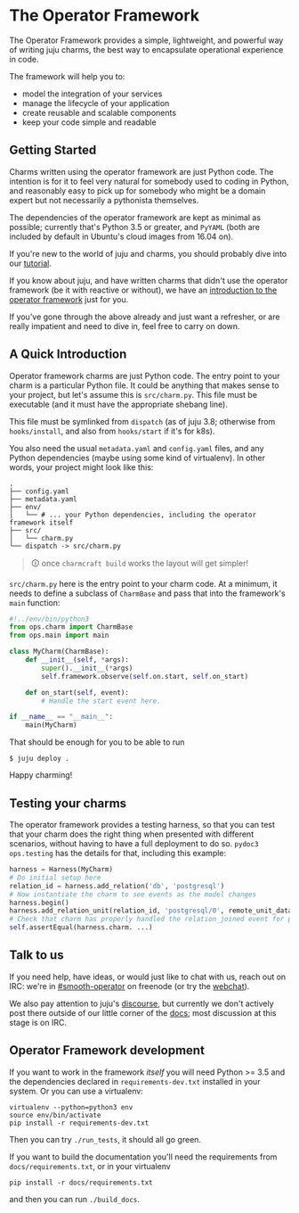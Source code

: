 # The Operator Framework

The Operator Framework provides a simple, lightweight, and powerful way of
writing juju charms, the best way to encapsulate operational experience in code.

The framework will help you to:

* model the integration of your services
* manage the lifecycle of your application
* create reusable and scalable components
* keep your code simple and readable

## Getting Started

Charms written using the operator framework are just Python code. The intention
is for it to feel very natural for somebody used to coding in Python, and
reasonably easy to pick up for somebody who might be a domain expert but not
necessarily a pythonista themselves.

The dependencies of the operator framework are kept as minimal as possible;
currently that's Python 3.5 or greater, and `PyYAML` (both are included by
default in Ubuntu's cloud images from 16.04 on).

If you're new to the world of juju and charms, you should probably dive into our
[tutorial](/TBD).

If you know about juju, and have written charms that didn't use the operator
framework (be it with reactive or without), we have an [introduction to the
operator framework](/TBD) just for you.

If you've gone through the above already and just want a refresher, or are
really impatient and need to dive in, feel free to carry on down.

## A Quick Introduction

Operator framework charms are just Python code. The entry point to your charm is
a particular Python file. It could be anything that makes sense to your project,
but let's assume this is `src/charm.py`. This file must be executable (and it
must have the appropriate shebang line).

This file must be symlinked from `dispatch` (as of juju 3.8; otherwise from
`hooks/install`, and also from `hooks/start` if it's for k8s).

You also need the usual `metadata.yaml` and `config.yaml` files, and any Python
dependencies (maybe using some kind of virtualenv). In other words, your project
might look like this:

```
.
├── config.yaml
├── metadata.yaml
├── env/
│   └── # ... your Python dependencies, including the operator framework itself
├── src/
│   └── charm.py
└── dispatch -> src/charm.py
```

> 🛈 once `charmcraft build` works the layout will get simpler!

`src/charm.py` here is the entry point to your charm code. At a minimum, it
needs to define a subclass of `CharmBase` and pass that into the framework's
`main` function:

```python
#!../env/bin/python3
from ops.charm import CharmBase
from ops.main import main

class MyCharm(CharmBase):
    def __init__(self, *args):
        super().__init__(*args)
        self.framework.observe(self.on.start, self.on_start)

    def on_start(self, event):
        # Handle the start event here.

if __name__ == "__main__":
    main(MyCharm)
```

That should be enough for you to be able to run

```
$ juju deploy .
```

Happy charming!

## Testing your charms

The operator framework provides a testing harness, so that you can test that
your charm does the right thing when presented with different scenarios, without
having to have a full deployment to do so. `pydoc3 ops.testing` has the details
for that, including this example:

```python
harness = Harness(MyCharm)
# Do initial setup here
relation_id = harness.add_relation('db', 'postgresql')
# Now instantiate the charm to see events as the model changes
harness.begin()
harness.add_relation_unit(relation_id, 'postgresql/0', remote_unit_data={'key': 'val'})
# Check that charm has properly handled the relation_joined event for postgresql/0
self.assertEqual(harness.charm. ...)
```

## Talk to us

If you need help, have ideas, or would just like to chat with us, reach out on
IRC: we're in [#smooth-operator] on freenode (or try the [webchat]).

We also pay attention to juju's [discourse], but currently we don't actively
post there outside of our little corner of the [docs]; most discussion at this
stage is on IRC.

[webchat]: https://webchat.freenode.net/#smooth-operator
[#smooth-operator]: irc://chat.freenode.net/%23smooth-operator
[discourse]: https://discourse.juju.is/c/charming
[docs]: https://discourse.juju.is/c/docs/operator-framework

## Operator Framework development

If you want to work in the framework *itself* you will need Python >= 3.5 and
the dependencies declared in `requirements-dev.txt` installed in your system.
Or you can use a virtualenv:

    virtualenv --python=python3 env
    source env/bin/activate
    pip install -r requirements-dev.txt

Then you can try `./run_tests`, it should all go green.

If you want to build the documentation you'll need the requirements from
`docs/requirements.txt`, or in your virtualenv

    pip install -r docs/requirements.txt

and then you can run `./build_docs`.
